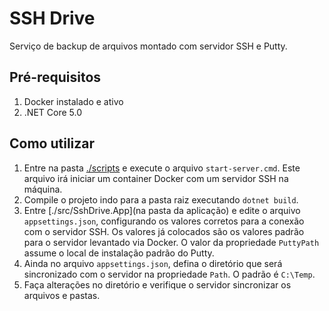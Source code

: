 # SSH Drive

Serviço de backup de arquivos montado com servidor SSH e Putty.

## Pré-requisitos

1. Docker instalado e ativo
2. .NET Core 5.0

## Como utilizar

1. Entre na pasta [./scripts](scripts) e execute o arquivo `start-server.cmd`. Este arquivo irá iniciar um container Docker com um servidor SSH na máquina.
2. Compile o projeto indo para a pasta raiz executando `dotnet build`.
3. Entre [./src/SshDrive.App](na pasta da aplicação) e edite o arquivo `appsettings.json`, configurando os valores corretos para a conexão com o servidor SSH. Os valores já colocados são os valores padrão para o servidor levantado via Docker. O valor da propriedade `PuttyPath` assume o local de instalação padrão do Putty.
4. Ainda no arquivo `appsettings.json`, defina o diretório que será sincronizado com o servidor na propriedade `Path`. O padrão é `C:\Temp`.
5. Faça alterações no diretório e verifique o servidor sincronizar os arquivos e pastas.
